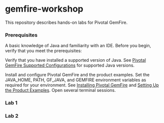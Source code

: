 # gemfire-workshop

This repository describes hands-on labs for Pivotal GemFire.

### Prerequisites
A basic knowledge of Java and familiarity with an IDE.
Before you begin, verify that you meet the prerequisites:

Verify that you have installed a supported version of Java. See [Pivotal GemFire Supported Configurations](http://gemfire.docs.pivotal.io/latest/userguide/index.html#getting_started/system_requirements/supported_configurations.html#system_requirements) for supported Java versions.

Install and configure Pivotal GemFire and the product examples. Set the JAVA_HOME, PATH, GF_JAVA, and GEMFIRE environment variables as required for your environment. See [Installing Pivotal GemFire](http://gemfire.docs.pivotal.io/latest/userguide/index.html#getting_started/install_intro.html#concept_5111C7EDF7D24CA2BCE5959006453415) and [Setting Up the Product Examples](http://gemfire.docs.pivotal.io/latest/userguide/index.html#getting_started/topics/setting_up_the_product_examples.html#setting_up_the_product_examples).
Open several terminal sessions.

### Lab 1

### Lab 2
